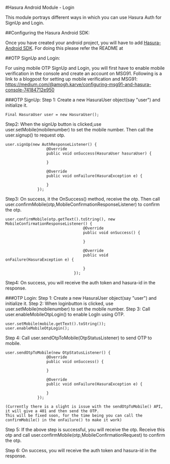 #Hasura Android Module - Login

This module portrays different ways in which you can use Hasura Auth for SignUp and Login.

##Configuring the Hasura Android SDK:

Once you have created your android project, you will have to add [Hasura-Android SDK](https://github.com/hasura/android-sdk). 
For doing this please refer the README at 

##OTP SignUp and Login:

For using mobile OTP SignUp and Login, you will first have to enable mobile verification in the console and create an account on MSG91.
Following is a link to a blogpost for setting up mobile verification and MSG91:
https://medium.com/@amogh.karve/configuring-msg91-and-hasura-console-74184712e950

###OTP SignUp:
Step 1: 
  Create a new HasuraUser object(say "user") and initialize it.
  ```
  Final HasuraUser user = new HasuraUser();
  
  ```
  
Step2: 
  When the signUp button is clicked,use
  user.setMobile(mobilenumber) to set the mobile number.
  Then call the user.signup() to request otp.
  
  ```
  user.signUp(new AuthResponseListener() {
                    @Override
                    public void onSuccess(HasuraUser hasuraUser) {
                        
                    }

                    @Override
                    public void onFailure(HasuraException e) {
                        
                    }
                });
  
  ```
Step3:
  On success, it the OnSuccess() method, receive the otp.
  Then call user.confirmMobile(otp,MobileConfirmationResponseListener) to confirm the otp.
  
  ```
  user.confirmMobile(otp.getText().toString(), new MobileConfirmationResponseListener() {
                                    @Override
                                    public void onSuccess() {
                                        
                                    }

                                    @Override
                                    public void onFailure(HasuraException e) {
                                    
                                    }
                                });
  
  ```
Step4:
  On success, you will receive the auth token and hasura-id in the response.
  
###OTP Login:
Step 1:
  Create a new HasuraUser object(say "user") and initialize it.
Step 2:
  When loginbutton is clicked, use
  user.setMobile(mobilenumber) to set the mobile number.
Step 3:
  Call user.enableMobileOtpLogin() to enable LogIn using OTP.
  
  ```
  user.setMobile(mobile.getText().toString());
  user.enableMobileOtpLogin();
  
  ```
  
Step 4:
  Call user.sendOtpToMobile(OtpStatusListener) to send OTP to mobile.
  
  ```
  user.sendOtpToMobile(new OtpStatusListener() {
                    @Override
                    public void onSuccess() {

                    }

                    @Override
                    public void onFailure(HasuraException e) {
                        
                    }
                });
  
  ```
    (Currently there is a slight is issue with the sendOtpToMobile() API, it will give a 401 and then send the OTP.
    This will be fixed soon, for the time being you can call the confirmMobile() in the onFailure() to make it work) 
    
Step 5:
  If the above step is successful, you will receive the otp.
  Receive this otp and call user.confirmMobile(otp,MobileConfirmationRequest) to confirm the otp.
  
Step 6:
  On success, you will receive the auth token and hasura-id in the response.

